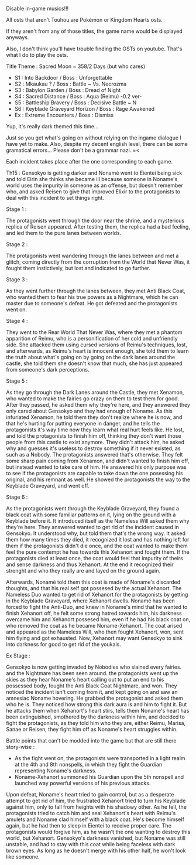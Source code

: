 Disable in-game musics!!!

All osts that aren't Touhou are Pokémon or Kingdom Hearts osts. 

If they aren't from any of those titles, the game name would be displayed anyways.

Also, I don't think you'll have trouble finding the OSTs on youtube. That's what I do to play the osts.

Title Theme : Sacred Moon ~ 358/2 Days
(but who cares)

- S1 : Into Backdoor / Boss : Unforgettable
- S2 : Mkaukau ? / Boss : Battle ~ Vs. Necrozma
- S3 : Babylon Garden / Boss : Dread of Night
- S4 : Sacred Distance / Boss : Aqua (Reimu) -0.2 ver-
- S5 : Battleship Bravery / Boss : Decisive Battle ~ N
- S6 : Keyblade Graveyard Horizon / Boss : Rage Awakened
- Ex : Extreme Encounters / Boss : Dismiss

Yup, it's really dark themed this time...

Just so you get what's going on without relying on the ingame dialogue I have yet to make. Also, despite my decent english level, there can be some gramatical errors... Please don't be a grammar nazi. =<

Each incident takes place after the one corresponding to each game.

Th15 : Gensokyo is getting darker and Nonamé went to Eientei being sick and told Eirin she thinks she became ill because someone in Noname's world uses the impurity in someone as an offense, 
but doesn't remember who, and asked Reisen to give that improved Elixir to the protagonists to deal with this incident to set things right. 

Stage 1 :

The protagonists went through the door near the shrine, and a mysterious replica of Reisen appeared. After testing them, the replica had a bad feeling, and led them to the pure lanes between worlds.

Stage 2 :

The protagonists went wandering through the lanes between and met a glitch, coming directly from the corruption from the World that Never Was, it fought them instictively, but lost and indicated to go further.

Stage 3 :

As they went further through the lanes between, they met Anti Black Coat, who wanted them to fear his true powers as a Nightmare, which he can master due to someone's defeat. He got defeated and the protagonists went on.

Stage 4 :

They went to the Rear World That Never Was, where they met a phantom apparition of Reimu, who is a personification of her cold and unfriendly side. She attacked them using cursed versions of Reimu's techniques, lost, and afterwards,
as Reimu's heart is innocent enough, she told them to learn the truth about what's going on by going on the dark lanes around the castle, she told them she doesn't know that much, she has just appeared from someone's dark perceptions.

Stage 5 :

As they go through the Dark Lanes around the Castle, they met Xenamon, who wanted to make the fairies go crazy on them to test them for good. After they passed, he asked them why they're here, and they answered they only cared about Gensokyo and
they had enough of Noname. As this infuriated Xenamon, he told them they don't realize where he is now, and that he's hurting for putting everyone in danger, and he tells the protagonists it's way time now they learn what real hurt feels like.
He lost, and told the protagonists to finish him off, thinking they don't want those people from this castle to exist anymore. They didn't attack him, he asked why and guesses it's useless to destroy something if it never existed, as such as a Nobody.
The protagonists answered that's otherwise. They felt some sharp pain coming from Xenamon, and didn't wanted to finish him off, but instead wanted to take care of him. He answered his only purpose was to see if the protagonists are capable to take down the one posessing his original, and his remnant as well.
He showed the protagonists the way to the Keyblade Graveyard, and went off.

Stage 6 :

As the protagonists went through the Keyblade Graveyard, they found a black coat with some familiar patterns on it, lying on the ground with a Keyblade before it. It introduced itself as the Nameless Will asked them why they're here. They answered wanted to get rid of the incident caused in Gensokyo.
It understood why, but told them that's the wrong way. It asked them how many times they died, it recognized it lost and has nothing left for them if the protagonists didn't die once, and the coat wanted to make them feel the pure contempt he has towards this Xehanort and fought them. If the protagonists died at least once, the coat would feel that impurity of theirs and sense darkness and thus Xehanort. At the end it recognized their strenght and who they really are and layed on the ground again.

Afterwards, Nonamé told them this coat is made of Noname's discarded thoughts, and that his real self got possesed by the actual Xehanort. The Nameless Duo wanted to get rid of Xehanort for the protagonists by getting in the Keyblade Graveyard, where
Xehanort dwells. Nonamé has been forced to fight the Anti-Duo, and knew in Noname's mind that he wanted to finish Xehanort off, he felt some strong hatred towards him, his darkness overcame him and Xehanort possesed him, even if he had his black coat on, who removed the coat as he became Noname-Xehanort.
The coat arised and appeared as the Nameless Will, who then fought Xehanort, won, sent him flying and got exhausted. Now, Xehanort may want Gensokyo to sink into darkness for good to get rid of the youkais.

Ex Stage :

Gensokyo is now getting invaded by Nobodies who slained every fairies. and the Nightmare has been seen around. the protagonists went up the skies as they hear Noname's heart calling out to put an end to his possessed body, fought the Anti Black Coat Nightmare, and won. They noticed the incident isn't coming from it, and kept going on and saw an amnesiac Noname hovering.
He grabbed the protagonist and asked them who he is. They noticed how strong this dark aura is and him to fight it. But he attacks them when Xehanort's heart stirs, tells them Noname's heart has
been extinguished, smothered by the darkness within him, and decided to fight the protagonists, as they told him who they are, either Reimu, Marisa, Sanae or Reisen, they fight him off as Noname's heart struggles within.

Battle points that can't be modded into the game but that are still there story-wise :
- As the fight went on, the protagonists were transported in a light realm at the 4th and 8th nonspells, in which they fight the Guardian representing Noname's darkness. 
- Noname-Xehanort summoned his Guardian upon the 5th nonspell and launched way powerful versions of his previous attacks.

Upon defeat, Noname's heart tried to gain control, but as a desperate attempt to get rid of him, the frustrated Xehanort tried to turn his Keyblade against him, only to fall from heights with his shadowy other.
As he fell, the protagonists tried to catch him and seal Xehanort's heart with Reimu's amulets and Noname clad himself with a black coat. He's become himself again, but he had then to sleep in Eientei to receive proper care.
The protagonists would forgive him, as he wasn't the one wanting to destroy this world, but Xehanort. Gensokyo's darkness vanished, but Noname was still unstable, and had to stay with this coat while being faceless with dark brown eyes. As long as he doesn't merge with his other half, he won't look like someone.
